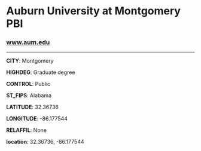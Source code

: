 # Auburn University at Montgomery PBI
### www.aum.edu
---
**CITY**: Montgomery

**HIGHDEG**: Graduate degree

**CONTROL**: Public

**ST_FIPS**: Alabama

**LATITUDE**: 32.36736

**LONGITUDE**: -86.177544

**RELAFFIL**: None

**location**: 32.36736, -86.177544